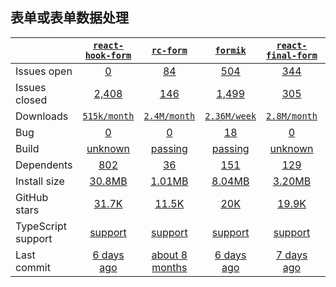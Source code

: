 ## 表单或表单数据处理
|   | [`react-hook-form`][b0] | [`rc-form`][r0] | [`formik`][n0] | [`react-final-form`][k0] | [`formsy-react`][a0] |
|---|:---:|:---:|:----:|:----:|:----:|
| Issues open           | [0][IO1] | [84][IO2] | [504][IO3] | [344][IO4] | [123][IO5] |
| Issues closed         | [2,408][IC1] | [146][IC2] | [1,499][IC3] | [305][IC4] | [235][IC5] |
| Downloads             | [`515k/month`][DL1] | [`2.4M/month`][DL2] | [`2.36M/week`][DL3] | [`2.8M/month`][DL4] | [`23.19K/week`][DL5] |
| Bug              | [0][bug1] | [0][bug2] | [18][bug3] | [0][bug4] | [10][bug5] |
| Build                 | [unknown][bd1] | [passing][bd2] | [passing][bd3] | [unknown][bd4] | [passing][bd5] |
| Dependents            | [802][dep1] | [36][dep2] | [151][dep3] | [129][dep4] | [381][dep5] |
| Install size          | [30.8MB][IS1] | [1.01MB][IS2] | [8.04MB][IS3] | [3.20MB][IS4] | [10.9MB][IS5] |
| GitHub stars          | [31.7K][stars1] | [11.5K][stars2] | [20K][stars3] | [19.9K][stars4] | [10.1K][stars5] |
| TypeScript support    | [support][TS1] | [support][TS2] | [support][TS3] | [support][TS4] | [support][TS5] |
| Last commit           | [6 days ago][commits1] | [about 8 months][commits2] | [6 days ago][commits3] | [7 days ago][commits4] | [1 day ago][commits5] |

[b0]: https://github.com/react-hook-form/react-hook-form
[r0]: https://github.com/react-component/form
[n0]: https://github.com/formium/formik
[k0]: https://github.com/final-form/react-final-form
[a0]: https://github.com/christianalfoni/formsy-react

[IO1]: https://github.com/react-hook-form/react-hook-form/issues
[IO2]: https://github.com/react-component/form/issues
[IO3]: https://github.com/formium/formik/issues
[IO4]: https://github.com/final-form/react-final-form/issues
[IO5]: https://github.com/christianalfoni/formsy-react/issues
[IC1]: https://github.com/react-hook-form/react-hook-form/issues
[IC2]: https://github.com/react-component/form/issues
[IC3]: https://github.com/formium/formik/issues
[IC4]: https://github.com/final-form/react-final-form/issues
[IC5]: https://github.com/christianalfoni/formsy-react/issues

[DL1]: https://www.npmjs.com/package/handsontable
[DL2]: https://www.npmjs.com/package/rc-table
[DL3]: https://www.npmjs.com/package/cli-table
[DL4]: https://www.npmjs.com/package/react-table
[DL5]: https://www.npmjs.com/package/@ant-design/pro-table

[bd1]: https://travis-ci.org/github/videojs/video.js
[bd2]: https://travis-ci.org/github/DIYgod/DPlayer
[bd3]: https://travis-ci.org/github/sampotts/plyr
[bd4]: https://travis-ci.org/github/bilibili/flv.js
[bd5]: https://travis-ci.org/github/video-dev/hls.js

[bug1]: https://github.com/react-hook-form/react-hook-form/issues?q=is%3Aopen+is%3Aissue+label%3Abug
[bug2]: https://github.com/DIYgod/DPlayer/issues?q=is%3Aopen+is%3Aissue+label%3Abug
[bug3]: https://github.com/sampotts/plyr/issues?q=is%3Aopen+is%3Aissue+label%3ABug
[bug4]: https://github.com/bilibili/flv.js/issues?q=is%3Aopen+is%3Aissue+label%3Abug
[bug5]: https://github.com/video-dev/hls.js/issues?q=is%3Aopen+is%3Aissue+label%3ABug

[dep1]: https://www.npmjs.com/package/video.js
[dep2]: https://www.npmjs.com/package/dplayer
[dep3]: https://www.npmjs.com/package/plyr
[dep4]: https://www.npmjs.com/package/flv.js
[dep5]: https://www.npmjs.com/package/hls.js

[IS1]: https://packagephobia.com/result?p=video.js
[IS2]: https://packagephobia.com/result?p=dplayer
[IS3]: https://packagephobia.com/result?p=plyr
[IS4]: https://packagephobia.com/result?p=flv.js
[IS5]: https://packagephobia.com/result?p=hls.js

[stars1]: https://github.com/videojs/video.js/stargazers
[stars2]: https://github.com/DIYgod/DPlayer/stargazers
[stars3]: https://github.com/sampotts/plyr/stargazers
[stars4]: https://github.com/bilibili/flv.js/stargazers
[stars5]: https://github.com/video-dev/hls.js/stargazers

[TS1]: https://www.npmjs.com/package/@types/video.js
[TS2]: https://www.npmjs.com/package/@types/dplayer
[TS3]: https://github.com/sampotts/plyr/search?l=TypeScript
[TS4]: https://github.com/bilibili/flv.js/search?l=typescript
[TS5]: https://github.com/video-dev/hls.js/search?l=typescript

[commits1]: https://github.com/videojs/video.js/commits
[commits2]: https://github.com/DIYgod/DPlayer/commits
[commits3]: https://github.com/sampotts/plyr/commits
[commits4]: https://github.com/bilibili/flv.js/commits
[commits5]: https://github.com/video-dev/hls.js/commits
